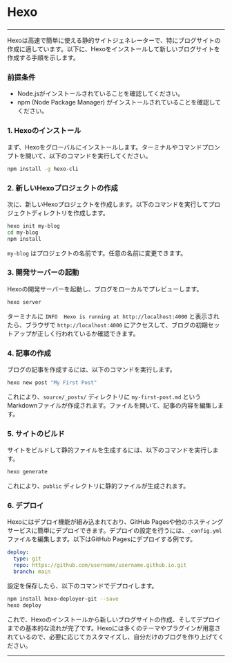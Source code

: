 
###
# Hexo
###


---

Hexoは高速で簡単に使える静的サイトジェネレーターで、特にブログサイトの作成に適しています。以下に、Hexoをインストールして新しいブログサイトを作成する手順を示します。

### 前提条件

- Node.jsがインストールされていることを確認してください。
- npm (Node Package Manager) がインストールされていることを確認してください。

### 1. Hexoのインストール

まず、Hexoをグローバルにインストールします。ターミナルやコマンドプロンプトを開いて、以下のコマンドを実行してください。

```bash
npm install -g hexo-cli
```

### 2. 新しいHexoプロジェクトの作成

次に、新しいHexoプロジェクトを作成します。以下のコマンドを実行してプロジェクトディレクトリを作成します。

```bash
hexo init my-blog
cd my-blog
npm install
```

`my-blog` はプロジェクトの名前です。任意の名前に変更できます。

### 3. 開発サーバーの起動

Hexoの開発サーバーを起動し、ブログをローカルでプレビューします。

```bash
hexo server
```

ターミナルに `INFO  Hexo is running at http://localhost:4000` と表示されたら、ブラウザで `http://localhost:4000` にアクセスして、ブログの初期セットアップが正しく行われているか確認できます。

### 4. 記事の作成

ブログの記事を作成するには、以下のコマンドを実行します。

```bash
hexo new post "My First Post"
```

これにより、`source/_posts/` ディレクトリに `my-first-post.md` というMarkdownファイルが作成されます。ファイルを開いて、記事の内容を編集します。

### 5. サイトのビルド

サイトをビルドして静的ファイルを生成するには、以下のコマンドを実行します。

```bash
hexo generate
```

これにより、`public` ディレクトリに静的ファイルが生成されます。

### 6. デプロイ

Hexoにはデプロイ機能が組み込まれており、GitHub Pagesや他のホスティングサービスに簡単にデプロイできます。デプロイの設定を行うには、`_config.yml` ファイルを編集します。以下はGitHub Pagesにデプロイする例です。

```yaml
deploy:
  type: git
  repo: https://github.com/username/username.github.io.git
  branch: main
```

設定を保存したら、以下のコマンドでデプロイします。

```bash
npm install hexo-deployer-git --save
hexo deploy
```

これで、Hexoのインストールから新しいブログサイトの作成、そしてデプロイまでの基本的な流れが完了です。Hexoには多くのテーマやプラグインが用意されているので、必要に応じてカスタマイズし、自分だけのブログを作り上げてください。

---
